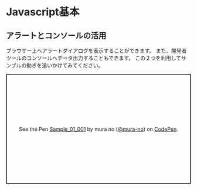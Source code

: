 # Javascript基本
## アラートとコンソールの活用
ブラウザー上へアラートダイアログを表示することができます。
また、開発者ツールのコンソールへデータ出力することもできます。
この２つを利用してサンプルの動きを追いかけてみてください。

<p class="codepen" data-height="300" data-default-tab="js,result" data-slug-hash="KKrBjMg" data-user="mura-no" style="height: 300px; box-sizing: border-box; display: flex; align-items: center; justify-content: center; border: 2px solid; margin: 1em 0; padding: 1em;">
  <span>See the Pen <a href="https://codepen.io/mura-no/pen/KKrBjMg">
  Sample_01_001</a> by mura no (<a href="https://codepen.io/mura-no">@mura-no</a>)
  on <a href="https://codepen.io">CodePen</a>.</span>
</p>
<script async src="https://cpwebassets.codepen.io/assets/embed/ei.js"></script>









